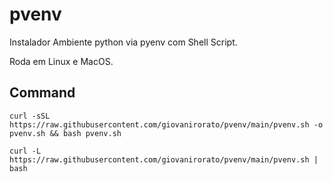 # pvenv

Instalador Ambiente python via pyenv com Shell Script.

Roda em Linux e MacOS.

## Command

    curl -sSL https://raw.githubusercontent.com/giovanirorato/pvenv/main/pvenv.sh -o pvenv.sh && bash pvenv.sh

    curl -L https://raw.githubusercontent.com/giovanirorato/pvenv/main/pvenv.sh | bash
